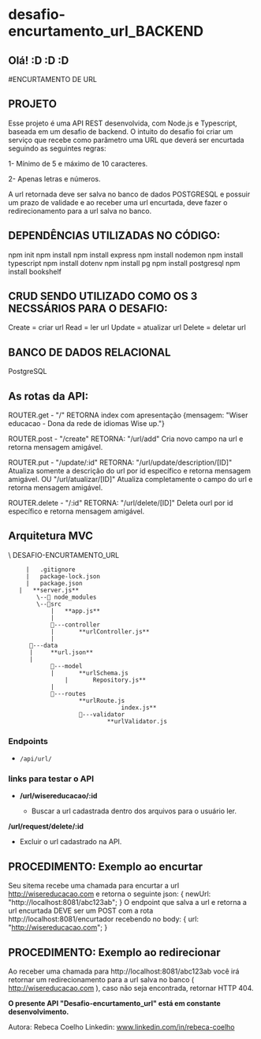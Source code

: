 # desafio-encurtamento_url_BACKEND

## Olá! :D :D :D

#ENCURTAMENTO DE URL

## PROJETO
Esse projeto é uma API REST desenvolvida, com Node.js e Typescript, baseada em um desafio de backend.
O intuito do desafio foi criar um serviço que recebe como parâmetro uma URL que deverá ser encurtada seguindo as seguintes regras:

1- Mínimo de 5 e máximo de 10 caracteres.

2- Apenas letras e números.

A url retornada deve ser salva no banco de dados POSTGRESQL e possuir um prazo de validade e ao receber uma url encurtada, deve fazer o redirecionamento para a url salva no banco. 

## DEPENDÊNCIAS UTILIZADAS NO CÓDIGO:
npm init
npm install
npm install express
npm install nodemon
npm install typescript
npm install dotenv
npm install pg
npm install postgresql
npm install bookshelf

## CRUD SENDO UTILIZADO COMO OS 3 NECSSÁRIOS PARA O DESAFIO:
Create = criar url
Read = ler url
Update = atualizar url
Delete = deletar url

## BANCO DE DADOS RELACIONAL
PostgreSQL


## As rotas da API:

ROUTER.get -
"/"
RETORNA index com apresentação {mensagem: "Wiser educacao - Dona da rede de idiomas Wise up."}


ROUTER.post -
"/create"
RETORNA:  "/url/add" Cria novo campo na url e retorna mensagem amigável.


ROUTER.put - 
"/update/:id"
RETORNA:  "/url/update/description/[ID]" Atualiza somente a descrição do url por id específico e retorna mensagem amigável.
OU
"/url/atualizar/[ID]" Atualiza completamente o campo do url e retorna mensagem amigável.


ROUTER.delete -
"/:id"
RETORNA: "/url/delete/[ID]" Deleta ourl por id específico e retorna mensagem amigável.


## Arquitetura MVC

\ DESAFIO-ENCURTAMENTO_URL

		 |   .gitignore
		 |   package-lock.json
		 |   package.json
	   |   **server.js**
			\--📂 node_modules
			\--📂src
			    |   **app.js**
			    |
			    📂---controller
			    |       **urlController.js**
			    |
          📂---data
          |     **url.json**
          | 
			    📂---model
			    |       **urlSchema.js
					|       Repository.js**
			    |
			    📂---routes
			            **urlRoute.js
									index.js**
                        📂---validator
			                    **urlValidator.js
								

### Endpoints

- `/api/url/`

### links para testar o API

- **/url/wisereducacao/:id**

  - Buscar a url cadastrada dentro dos arquivos para o usuário ler.

**/url/request/delete/:id**

- Excluir o url cadastrado na API.


## PROCEDIMENTO: Exemplo ao encurtar
Seu sitema recebe uma chamada para encurtar a url http://wisereducacao.com e retorna o
seguinte json:
{ newUrl: "http://localhost:8081/abc123ab"; }
O endpoint que salva a url e retorna a url encurtada DEVE ser um POST com a rota
http://localhost:8081/encurtador recebendo no body:
{ url: "http://wisereducacao.com"; }


## PROCEDIMENTO: Exemplo ao redirecionar
Ao receber uma chamada para http://localhost:8081/abc123ab você irá retornar um
redirecionamento para a url salva no banco ( http://wisereducacao.com ), caso não seja
encontrada, retornar HTTP 404.



**O presente API "Desafio-encurtamento_url" está em constante desenvolvimento.**

Autora: Rebeca Coelho
Linkedin: www.linkedin.com/in/rebeca-coelho
